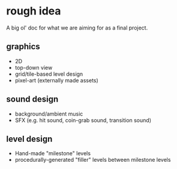 # rough idea
A big ol' doc for what we are aiming for as a final project.

## graphics
- 2D
- top-down view
- grid/tile-based level design
- pixel-art (externally made assets)

## sound design
- background/ambient music
- SFX (e.g. hit sound, coin-grab sound, transition sound)

## level design
- Hand-made "milestone" levels
- procedurally-generated "filler" levels between milestone levels

